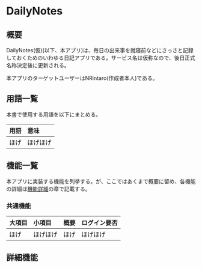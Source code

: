 # DailyNotes

## 概要

DailyNotes(仮)(以下、本アプリ)は、毎日の出来事を就寝前などにさっさと記録しておくためのいわゆる日記アプリである。サービス名は仮称なので、後日正式名称決定後に更新される。

本アプリのターゲットユーザーはNRintaro(作成者本人)である。

## 用語一覧

本書で使用する用語を以下にまとめる。

|用語|意味|
|:---|:---|
|ほげ|ほげほげ|

## 機能一覧

本アプリに実装する機能を列挙する。が、ここではあくまで概要に留め、各機能の詳細は[機能詳細](##機能詳細)の章で記載する。

### 共通機能

|大項目|小項目|概要|ログイン要否|
|:---|:---|:---|:---|
|ほげ|ほげほげ|ほげ|ほげほげ|

## 詳細機能
